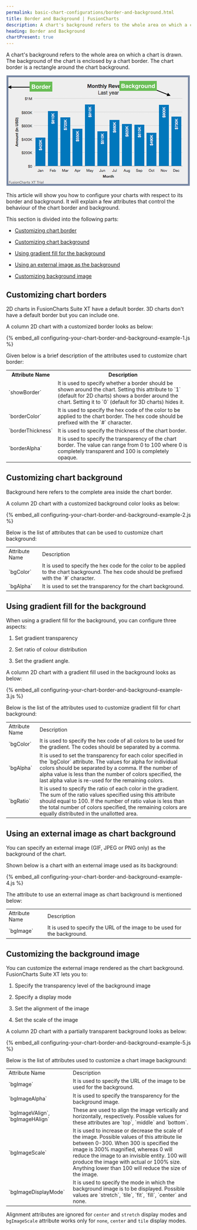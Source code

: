 ```yaml
---
permalink: basic-chart-configurations/border-and-background.html
title: Border and Background | FusionCharts
description: A chart's background refers to the whole area on which a chart is drawn. The background of the chart is enclosed by a chart border.
heading: Border and Background
chartPresent: true
---
```


A chart's background refers to the whole area on which a chart is drawn. The background of the chart is enclosed by a chart border. The chart border is a rectangle around the chart background.

![Border and Background](/assets/images/border-and-background.png)

This article will show you how to configure your charts with respect to its border and background. It will explain a few attributes that control the behaviour of the chart border and background.

This section is divided into the following parts:

* <a href="/basic-chart-configurations/border-and-background#customizing-chart-borders" class="smoth-scroll">Customizing chart border</a>

* <a href="/basic-chart-configurations/border-and-background#customizing-chart-background" class="smoth-scroll">Customizing chart background</a>

* <a href="/basic-chart-configurations/border-and-background#using-gradient-fill-for-the-background" class="smoth-scroll">Using gradient fill for the background</a>

* <a href="/basic-chart-configurations/border-and-background#using-an-external-image-as-chart-background" class="smoth-scroll">Using an external image as the background</a>

* <a href="/basic-chart-configurations/border-and-background#customizing-the-background-image" class="smoth-scroll">Customizing background image</a>

## Customizing chart borders

2D charts in FusionCharts Suite XT have a default border. 3D charts don't have a default border but you can include one.

A column 2D chart with a customized border looks as below:

{% embed_all configuring-your-chart-border-and-background-example-1.js %}

Given below is a brief description of the attributes used to customize chart border:

<table>
  <tr>
    <th>Attribute Name</th>
    <th>Description</th>
  </tr>
  <tr>
    <td>`showBorder`</td>
    <td>It is used to specify whether a border should be shown around the chart. Setting this attribute to `1` (default for 2D charts) shows a border around the chart. Setting it to `0` (default for 3D charts) hides it.</td>
  </tr>
  <tr>
    <td>`borderColor`</td>
    <td>It is used to specify the hex code of the color to be applied to the chart border. The hex code should be prefixed with the `#` character.</td>
  </tr>
  <tr>
    <td>`borderThickness`</td>
    <td>It is used to specify the thickness of the chart border.</td>
  </tr>
  <tr>
    <td>`borderAlpha`</td>
    <td>It is used to specify the transparency of the chart border. The value can range from 0 to 100 where 0 is completely transparent and 100 is completely opaque.</td>
  </tr>
</table>


## Customizing chart background

Background here refers to the complete area inside the chart border.

A column 2D chart with a customized background color looks as below:

{% embed_all configuring-your-chart-border-and-background-example-2.js %}

Below is the list of attributes that can be used to customize chart background:

<table>
  <tr>
    <td>Attribute Name</td>
    <td>Description</td>
  </tr>
  <tr>
    <td>`bgColor`</td>
    <td>It is used to specify the hex code for the color to be applied to the chart background. The hex code should be prefixed with the `#` character.</td>
  </tr>
  <tr>
    <td>`bgAlpha`</td>
    <td>It is used to set the transparency for the chart background.</td>
  </tr>
</table>






## Using gradient fill for the background

When using a gradient fill for the background, you can configure three aspects:

1. Set gradient transparency

2. Set ratio of colour distribution

3. Set the gradient angle.

A column 2D chart with a gradient fill used in the background looks as below:

{% embed_all configuring-your-chart-border-and-background-example-3.js %}

Below is the list of the attributes used to customize gradient fill for chart background:

<table>
  <tr>
    <td>Attribute Name</td>
    <td>Description</td>
  </tr>
  <tr>
    <td>`bgColor`</td>
    <td>It is used to specify the hex code of all colors to be used for the gradient. The codes should be separated by a comma.</td>
  </tr>
  <tr>
    <td>`bgAlpha`</td>
    <td>It is used to set the transparency for each color specified in the `bgColor` attribute. The values for alpha for individual colors should be separated by a comma. If the number of alpha value is less than the number of colors specified, the last alpha value is re-used for the remaining colors.</td>
  </tr>
  <tr>
    <td>`bgRatio`</td>
    <td>It is used to specify the ratio of each color in the gradient. The sum of the ratio values specified using this attribute should equal to 100. If the number of ratio value is less than the total number of colors specified, the remaining colors are equally distributed in the unallotted area.</td>
  </tr>
</table>






## Using an external image as chart background

You can specify an external image (GIF, JPEG or PNG only) as the background of the chart.

Shown below is a chart with an external image used as its background:

{% embed_all configuring-your-chart-border-and-background-example-4.js %}

The attribute to use an external image as chart background is mentioned below:

<table>
  <tr>
    <td>Attribute Name</td>
    <td>Description</td>
  </tr>
  <tr>
    <td>`bgImage`</td>
    <td>It is used to specify the URL of the image to be used for the background. </td>
  </tr>
</table>






## Customizing the background image

You can customize the external image rendered as the chart background. FusionCharts Suite XT lets you to:

1. Specify the transparency level of the background image

2. Specify a display mode

3. Set the alignment of the image

4. Set the scale of the image

A column 2D chart with a partially transparent background looks as below:

{% embed_all configuring-your-chart-border-and-background-example-5.js %}

Below is the list of attributes used to customize a chart image background:

<table>
  <tr>
    <td>Attribute Name</td>
    <td>Description</td>
  </tr>
  <tr>
    <td>`bgImage`</td>
    <td>It is used to specify the URL of the image to be used for the background. </td>
  </tr>
  <tr>
    <td>`bgImageAlpha`</td>
    <td>It is used to specify the transparency for the background image.</td>
  </tr>
  <tr>
    <td>`bgImageVAlign`, `bgImageHAlign`</td>
    <td>These are used to align the image vertically and horizontally, respectively. Possible values for these attributes are `top`, `middle` and `bottom`.</td>
  </tr>
  <tr>
    <td>`bgImageScale`</td>
    <td>It is used to increase or decrease the scale of the image. Possible values of this attribute lie between 0-300. When 300 is specified the image is 300% magnified, whereas 0 will reduce the image to an invisible entity. 100 will produce the image with actual or 100% size. Anything lower than 100 will reduce the size of the image.</td>
  </tr>
  <tr>
    <td>`bgImageDisplayMode`</td>
    <td>It is used to specify the mode in which the background image is to be displayed. Possible values are `stretch`, `tile`, `fit`, `fill`, `center` and none.</td>
  </tr>
</table>


Alignment attributes are ignored for `center` and `stretch` display modes and `bgImageScale` attribute works only for `none`, `center` and `tile` display modes.





